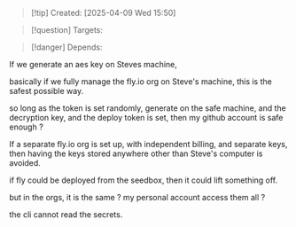 
>[!tip] Created: [2025-04-09 Wed 15:50]

>[!question] Targets: 

>[!danger] Depends: 

If we generate an aes key on Steves machine, 

basically if we fully manage the fly.io org on Steve's machine, this is the safest possible way.

so long as the token is set randomly, generate on the safe machine, and the decryption key, and the deploy token is set, then my github account is safe enough ?

If a separate fly.io org is set up, with independent billing, and separate keys, then having the keys stored anywhere other than Steve's computer is avoided.

if fly could be deployed from the seedbox, then it could lift something off.

but in the orgs, it is the same ? my personal account access them all ?

the cli cannot read the secrets.